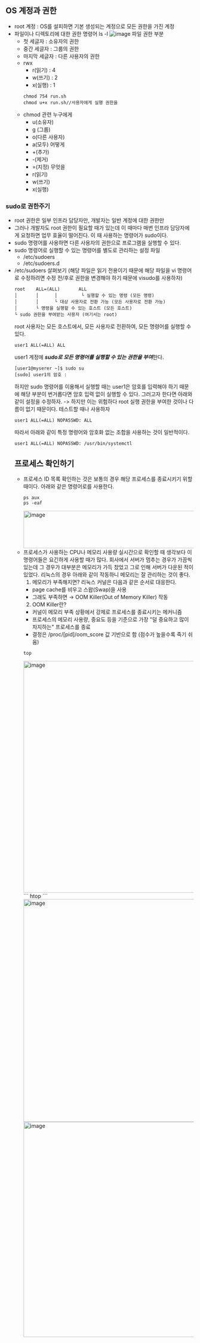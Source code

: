 ## OS 계정과 권한
- root 계정 : OS를 설피하면 기본 생성되는 계정으로 모든 권한을 가진 계정
- 파일이나 디렉토리에 대한 권한 명령어 ls -l
  ![image](https://github.com/user-attachments/assets/d0be0df4-1140-4220-8a1d-5bfb280cdf9a)
  파일 권한 부분
  - 첫 세글자 : 소유자의 권한
  - 중간 세글자 : 그룹의 권한
  - 마지막 세글자 : 다른 사용자의 권한
  - rwx
    - r(읽기) : 4
    - w(쓰기) : 2
    - x(실행) : 1
    ```
    chmod 754 run.sh
    chmod u+x run.sh//사용자에게 실행 권한을
    ```
  - chmod 관련
    누구에게
    - u(소유자)
    - g (그룹)
    - o(다른 사용자)
    - a(모두)
    어떻게
    - +(추가)
    - -(제거)
    - =(지정)
    무엇을
    - r(읽기)
    - w(쓰기) 
    - x(실행)
### sudo로 권한주기
- root 권한은 일부 인프라 담당자만, 개발자는 일반 계정에 대한 권한만
- 그러나 개발자도 root 권한이 필요할 때가 있는데 이 때마다 매번 인프라 담당자에게 요청하면 업무 효율이 떨어진다. 이 때 사용하는 명령어가 sudo이다.
- sudo 명령어를 사용하면 다른 사용자의 권한으로 프로그램을 실행할 수 있다.
- sudo 명령어로 실행할 수 있는 명령어를 별도로 관리하는 설정 파일
  - /etc/sudoers
  - /etc/sudoers.d
- /etc/sudoers 살펴보기 (해당 파일은 읽기 전용이기 때문에 해당 파일을 vi 명령어로 수정하려면 수정 전/후로 권한을 변경해야 하기 때문에 visudo를 사용하자)
  ```
  root    ALL=(ALL)       ALL
  │       │      │         └ 실행할 수 있는 명령 (모든 명령)
  │       │      └ 대상 사용자로 전환 가능 (모든 사용자로 전환 가능)
  │       └ 명령을 실행할 수 있는 호스트 (모든 호스트)
  └ sudo 권한을 부여받는 사용자 (여기서는 root)

  ```
  root 사용자는 모든 호스트에서, 모든 사용자로 전환하여, 모든 명령어를 실행할 수 있다.
  ```
  user1 ALL(=ALL) ALL
  ```
  user1 계정에 ***sudo로 모든 명령어를 실행할 수 있는 권한을 부여***한다.
  ```
  [user1@myserer ~]$ sudo su
  [sudo] user1의 암호 : 
  ```
  하지만 sudo 명령어를 이용해서 실행할 때는 user1은 암호를 입력해야 하기 때문에 해당 부분이 번거롭다면 암호 입력 없이 실행할 수 있다.
  그러고자 한다면 아래와 같이 설정을 수정하자. -> 하지만 이는 위험하다 root 실행 권한을 부여한 것이나 다름이 없기 때문이다. 테스트할 때나 사용하자
  ```
  user1 ALL(=ALL) NOPASSWD: ALL
  ```
  따라서 아래와 같이 특정 명령어와 암호화 없는 조합을 사용하는 것이 일반적이다.
  ```
  user1 ALL(=ALL) NOPASSWD: /usr/bin/systemctl
  ```
  ## 프로세스 확인하기
  - 프로세스 ID 목록 확인하는 것은 보통의 경우 해당 프로세스를 종료시키기 위할 때이다. 아래와 같은 명령어로를 사용한다.
    ```
    ps aux
    ps -eaf
    ```
    <img width="690" height="100" alt="image" src="https://github.com/user-attachments/assets/0f4852e8-d678-4174-b80e-a16fa8cd7385" />
  - 프로세스가 사용하는 CPU나 메모리 사용량 실시간으로 확인할 때
    생각보다 이 명령어들은 요긴하게 사용할 때가 많다. 회사에서 서버가 멈추는 경우가 가끔씩 있는데 그 경우가 대부분은 메모리가 가득 찼었고 그로 인해 서버가 다운된 적이 있었다.
    리눅스의 경우 아래와 같이 작동하니 메모리는 잘 관리하는 것이 좋다.
    1. 메모리가 부족해지면?
    리눅스 커널은 다음과 같은 순서로 대응한다.
     - page cache를 비우고 스왑(Swap)을 사용
     - 그래도 부족하면 → OOM Killer(Out of Memory Killer) 작동
    2. OOM Killer란?
     - 커널이 메모리 부족 상황에서 강제로 프로세스를 종료시키는 메커니즘
     - 프로세스의 메모리 사용량, 중요도 등을 기준으로 가장 "덜 중요하고 많이 차지하는" 프로세스를 종료
     - 결정은 /proc/[pid]/oom_score 값 기반으로 함 (점수가 높을수록 죽기 쉬움)
    ```
    top
    ```
    <img width="822" height="620" alt="image" src="https://github.com/user-attachments/assets/47c80e6b-bb1d-4a37-99d0-46782f2fc58c" />
    ```
    htop
    ```
    <img width="1543" height="596" alt="image" src="https://github.com/user-attachments/assets/c31fb24c-ad5f-4493-9060-b0e1bcc328b6" />
    <img width="1312" height="576" alt="image" src="https://github.com/user-attachments/assets/4f3dceec-6bb0-49f1-811a-9f412eb420d1" />



